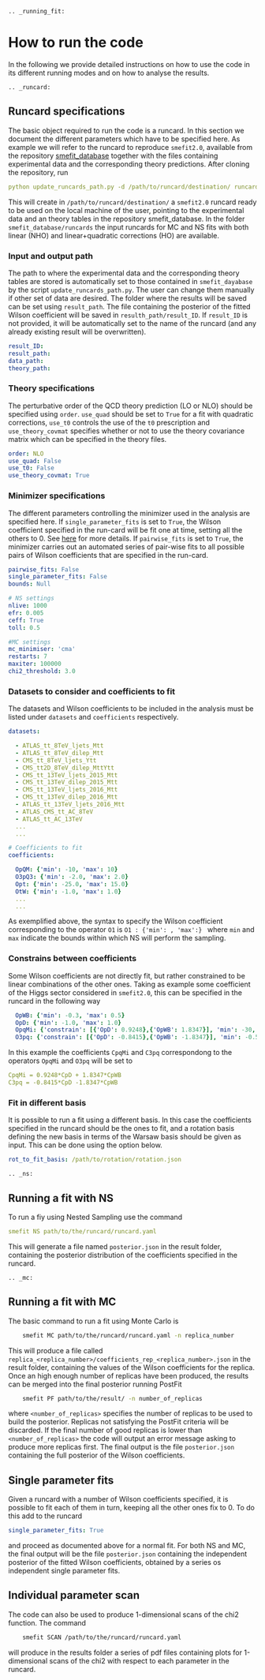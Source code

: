 ```eval_rst
.. _running_fit:
```
# How to run the code

In the following we provide detailed instructions on how to use the code in its different
running modes and on how to analyse the results.

```eval_rst
.. _runcard:
```
## Runcard specifications
The basic object required to run the code is a runcard.
In this section we document the different parameters which have to be specified here.
As example we will refer to the runcard to reproduce ``smefit2.0``,
available from the repository [smefit_database](https://github.com/LHCfitNikhef/smefit_database)
together with the files containing experimental data and the corresponding theory predictions.
After cloning the repository, run
```yaml
python update_runcards_path.py -d /path/to/runcard/destination/ runcards/NS_GLOBAL_NLO_NHO.yaml
```
This will create in ``/path/to/runcard/destination/`` a ``smefit2.0`` runcard ready to be used on the local machine of the user, pointing to the experimental data and an theory tables in the repository smefit_database.
In the folder ``smefit_database/runcards`` the input runcards for MC and NS fits with both linear (NHO)
and linear+quadratic corrections (HO) are available.


### Input and output path
The path to where the experimental data and the corresponding theory tables are stored
is automatically set to those contained in ``smefit_dayabase`` by the script ``update_runcards_path.py``.
The user can change them manually if other set of data are desired.
The folder where the results will be saved can be set using ``result_path``. The file containing
the posterior of the fitted Wilson coefficient will be saved in ``resulth_path/result_ID``.
If ``result_ID`` is not provided, it will be automatically set to the name of the runcard (and any already existing result will be overwritten).

```yaml
result_ID:
result_path:
data_path:
theory_path:


```
### Theory specifications
The perturbative order of the QCD theory prediction (LO or NLO) should be specified using ``order``.
``use_quad`` should be set to ``True`` for a fit with quadratic corrections, ``use_t0`` controls the use
of the ``t0`` prescription and ``use_theory_covmat`` specifies whether or not to use the theory covariance matrix
which can be specified in the theory files.

```yaml
order: NLO
use_quad: False
use_t0: False
use_theory_covmat: True
```

### Minimizer specifications
The different parameters controlling the minimizer used in the analysis are specified here.
If ``single_parameter_fits`` is set to ``True``, the Wilson coefficient specified in the run-card
will be fit one at time, setting all the others to 0. See [here](./example.html#single-parameter-fits) for more details.
If ``pairwise_fits`` is set to ``True``, the minimizer carries out an automated series of pair-wise fits to all possible pairs of
Wilson coefficients that  are specified in the run-card.

```yaml
pairwise_fits: False
single_parameter_fits: False
bounds: Null

# NS settings
nlive: 1000
efr: 0.005
ceff: True
toll: 0.5

#MC settings
mc_minimiser: 'cma'
restarts: 7
maxiter: 100000
chi2_threshold: 3.0
```

### Datasets to consider and coefficients to fit
The datasets and Wilson coefficients to be included in the analysis must be listed under ``datasets``
and ``coefficients`` respectively.

```yaml
datasets:

  - ATLAS_tt_8TeV_ljets_Mtt
  - ATLAS_tt_8TeV_dilep_Mtt
  - CMS_tt_8TeV_ljets_Ytt
  - CMS_tt2D_8TeV_dilep_MttYtt
  - CMS_tt_13TeV_ljets_2015_Mtt
  - CMS_tt_13TeV_dilep_2015_Mtt
  - CMS_tt_13TeV_ljets_2016_Mtt
  - CMS_tt_13TeV_dilep_2016_Mtt
  - ATLAS_tt_13TeV_ljets_2016_Mtt
  - ATLAS_CMS_tt_AC_8TeV
  - ATLAS_tt_AC_13TeV
  ...
  ...

# Coefficients to fit
coefficients:

  OpQM: {'min': -10, 'max': 10}
  O3pQ3: {'min': -2.0, 'max': 2.0}
  Opt: {'min': -25.0, 'max': 15.0}
  OtW: {'min': -1.0, 'max': 1.0}
  ...
  ...

```

As exemplified above, the syntax to specify the Wilson coefficient corresponding to the operator
``O1`` is ``O1 : {'min': , 'max':} `` where ``min`` and ``max`` indicate the bounds within which NS
will perform the sampling.

### Constrains between coefficients
Some Wilson coefficients are not directly fit, but rather constrained to be linear combinations
of the other ones. Taking as example some coefficient of the Higgs sector considered in ``smefit2.0``,
this can be specified in the runcard in the following way

```yaml
  OpWB: {'min': -0.3, 'max': 0.5}
  OpD: {'min': -1.0, 'max': 1.0}
  OpqMi: {'constrain': [{'OpD': 0.9248},{'OpWB': 1.8347}], 'min': -30, 'max': 30}
  O3pq: {'constrain': [{'OpD': -0.8415},{'OpWB': -1.8347}], 'min': -0.5, 'max': 1.0}
```
In this example the coefficients ``CpqMi`` and ``C3pq`` correspondong to the operators
``OpqMi`` and ``O3pq`` will be set to
```yaml
CpqMi = 0.9248*CpD + 1.8347*CpWB
C3pq = -0.8415*CpD -1.8347*CpWB
```

### Fit in different basis
It is possible to run a fit using a different basis.
In this case the coefficients specified in the runcard should be the ones to fit, and
a rotation basis defining the new basis in terms of the Warsaw basis should be given as input. This can be done
using the option below.

```yaml
rot_to_fit_basis: /path/to/rotation/rotation.json

```

```eval_rst
.. _ns:
```
## Running a fit with NS
To run a fiy using Nested Sampling use the command
```yaml
smefit NS path/to/the/runcard/runcard.yaml
```

This will generate a file named ``posterior.json`` in the result folder,
containing the posterior distribution of the coefficients specified in the runcard.

```eval_rst
.. _mc:
```
## Running a fit with MC
The basic command to run a fit using Monte Carlo is

```bash
    smefit MC path/to/the/runcard/runcard.yaml -n replica_number
```

This will produce a file called ``replica_<replica_number>/coefficients_rep_<replica_number>.json``
in the result folder, containing the values of the Wilson coefficients for the replica.
Once an high enough number of replicas have been produced, the results can be merged into the final posterior
running PostFit

```bash
    smefit PF path/to/the/result/ -n number_of_replicas
```
where ``<number_of_replicas>`` specifies the number of replicas to be used to build the posterior.
Replicas not satisfying the PostFit criteria will be discarded. If the final number of good replicas is lower than
``<number_of_replicas>`` the code will output an error message asking to produce more replicas first.
The final output is the file ``posterior.json`` containing the full posterior of the Wilson coefficients.

## Single parameter fits
Given a runcard with a number of Wilson coefficients specified, it is possible to fit each of them in turn,
keeping all the other ones fix to 0.
To do this add to the runcard
```yaml
single_parameter_fits: True
```
and proceed as documented above for a normal fit.
For both NS and MC, the final output will be the file ``posterior.json``
containing the independent posterior of the fitted Wilson coefficients, obtained by a series os independent single parameter fits.



## Individual parameter scan
The code can also be used to produce 1-dimensional scans of the chi2 function.
The command

```bash
    smefit SCAN /path/to/the/runcard/runcard.yaml
```
will produce in the results folder a series of pdf files containing plots for
1-dimensional scans of the chi2 with respect to each parameter in the runcard.
